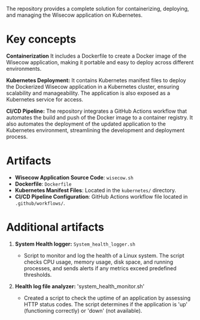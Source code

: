The repository provides a complete solution for containerizing, deploying, and managing the Wisecow application on Kubernetes.

# Key concepts
****Containerization**** 
It includes a Dockerfile to create a Docker image of the Wisecow application, making it portable and easy to deploy across different environments.

**Kubernetes Deployment:** It contains Kubernetes manifest files to deploy the Dockerized Wisecow application in a Kubernetes cluster, ensuring scalability and manageability. The application is also exposed as a Kubernetes service for access.

**CI/CD Pipeline:** The repository integrates a GitHub Actions workflow that automates the build and push of the Docker image to a container registry. It also automates the deployment of the updated application to the Kubernetes environment, streamlining the development and deployment process.

# Artifacts
- **Wisecow Application Source Code**: `wisecow.sh`
- **Dockerfile**: `Dockerfile`
- **Kubernetes Manifest Files**: Located in the `kubernetes/` directory.
- **CI/CD Pipeline Configuration**: GitHub Actions workflow file located in `.github/workflows/`.

# Additional artifacts

1. **System Health logger:** `System_health_logger.sh`
   - Script to monitor and log the health of a Linux system. The script checks CPU usage, memory usage, disk space, and running processes, and sends alerts if any metrics exceed predefined thresholds.

2. **Health log file analyzer:** 'system_health_monitor.sh'
   - Created a script to check the uptime of an application by assessing HTTP status codes. The script determines if the application is 'up' (functioning correctly) or 'down' (not available).

